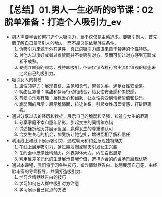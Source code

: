 # 【总结】01.男人一生必听的9节课：02脱单准备：打造个人吸引力_ev

-   男人需要学会如何打造个人吸引力，而不仅仅是主动追求。要吸引别人，首先要了解自己最吸引人的地方，而不是仅仅依赖外在条件。
    1.  伪吸引力来源于外在条件，真正的吸引力应该来自于独特的个性特质。
    2.  对他人过度好或者过度赞同并不会吸引对方，反而可能让对方感到无聊或者不成熟。
    3.  要抛弃固有的观念，独特即吸引，不要仅仅依赖符合主流价值观的标签来定义自己的吸引力。
-   吸引女人的特质
    1.  雄性领导力：展现自信、主见和勇气，带领关系，满足女性安全感。
    2.  嘴甜且靠谱：嘴甜和实际行动相结合，给女性安全感和愉悦感。
    3.  有爱心乐观有趣：展现爱心和幽默，让女性感受到情绪价值和快乐。
    4.  脆弱面的展示：展示脆弱面，拉近关系，引起女性母爱情感，打破距离感。
-   通过分享过去的经历和挫折，展示自己的脆弱和坚强，拉近与女生的距离
    1.  分享家庭不幸和童年阴影，引起女生的同情和疼惜
    2.  讲述挫折经历并展示坚强，赢得女生的尊重和认可
    3.  给女生关心的机会，如受伤让她包扎，增进互相了解和信任
-   利用线上和线下展示吸引力，通过聊天和约会展现独特魅力
    1.  在线上展示吸引力，通过朋友圈或聊天引发女生兴趣
    2.  在约会中展示独特魅力，外表得体大方，内在自然展示
    3.  利用反差多元化的生活展示自我价值，选择适合的约会场景展现优势
-   通过本课程，我们将学习各种技巧，如含情默默告白、聪明展示自己等，由经验丰富的导师指导，共同打造吸引力。 
    1.  学习含情默默告白的技巧
    2.  学习如何在人群中吸引对方注意
    3.  学习展示自己优点的方法